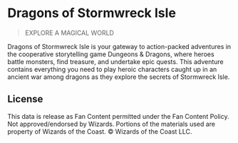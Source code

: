 # Dragons of Stormwreck Isle

> EXPLORE A MAGICAL WORLD

Dragons of Stormwreck Isle is your gateway to action-packed adventures in the cooperative storytelling game Dungeons & Dragons, where heroes battle monsters, find treasure, and undertake epic quests. This adventure contains everything you need to play heroic characters caught up in an ancient war among dragons as they explore the secrets of Stormwreck Isle.

## License

This data is release as Fan Content permitted under the Fan Content Policy. Not approved/endorsed by Wizards. Portions of the materials used are property of Wizards of the Coast. © Wizards of the Coast LLC.
